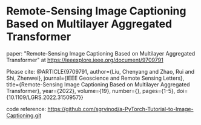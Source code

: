 # Remote-Sensing Image Captioning Based on Multilayer Aggregated Transformer
paper:
"Remote-Sensing Image Captioning Based on Multilayer Aggregated Transformer" at https://ieeexplore.ieee.org/document/9709791

Please cite:
@ARTICLE{9709791,
  author={Liu, Chenyang and Zhao, Rui and Shi, Zhenwei},
  journal={IEEE Geoscience and Remote Sensing Letters}, 
  title={Remote-Sensing Image Captioning Based on Multilayer Aggregated Transformer}, 
  year={2022},
  volume={19},
  number={},
  pages={1-5},
  doi={10.1109/LGRS.2022.3150957}}

code reference:
https://github.com/sgrvinod/a-PyTorch-Tutorial-to-Image-Captioning.git
